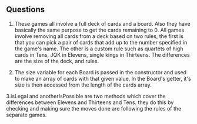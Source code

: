 Questions
- 

1. These games all involve a full deck of cards and a board. Also they have basically the same purpose to get the cards remaining to 0. All games involve removing all cards from a deck based on two  rules, the first is that you can pick a pair of cards that add up to the number specified in the game's name. The other is a custom rule such as quartets of high cards in Tens, JQK in Elevens, single kings in Thirteens. The differences are the size of the deck, and rules.

2. The size variable for each Board is passed in the constructor and used to make an array of cards with that given value. In the Board's getter, it's size is then accessed from the length of the cards array.

3.isLegal and anotherIsPossible are two methods which cover the differences between Elevens and Thirteens and Tens. they do this by checking and making sure the moves done are following the rules of the separate games.